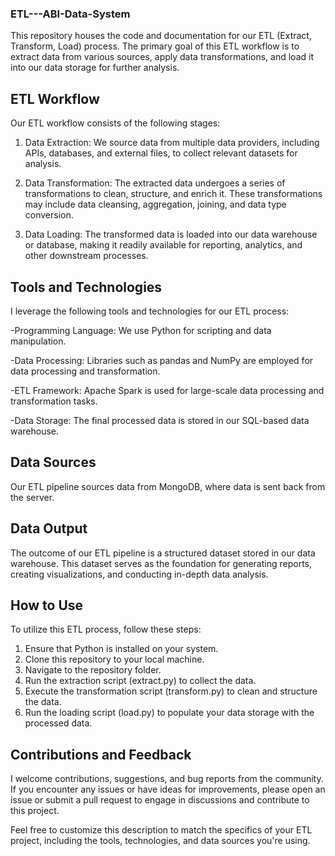 ### ETL---ABI-Data-System
This repository houses the code and documentation for our ETL (Extract, Transform, Load) process. The primary goal of this ETL workflow is to extract data from various sources, apply data transformations, and load it into our data storage for further analysis.
## ETL Workflow
Our ETL workflow consists of the following stages:
1. Data Extraction: We source data from multiple data providers, including APIs, databases, and external files, to collect relevant datasets for analysis.

2. Data Transformation: The extracted data undergoes a series of transformations to clean, structure, and enrich it. These transformations may include data cleansing, aggregation, joining, and data type conversion.

3. Data Loading: The transformed data is loaded into our data warehouse or database, making it readily available for reporting, analytics, and other downstream processes.

## Tools and Technologies
I leverage the following tools and technologies for our ETL process:

-Programming Language: We use Python for scripting and data manipulation.

-Data Processing: Libraries such as pandas and NumPy are employed for data processing and transformation.

-ETL Framework: Apache Spark is used for large-scale data processing and transformation tasks.

-Data Storage: The final processed data is stored in our SQL-based data warehouse.

## Data Sources
Our ETL pipeline sources data from MongoDB, where data is sent back from the server.

## Data Output
The outcome of our ETL pipeline is a structured dataset stored in our data warehouse. This dataset serves as the foundation for generating reports, creating visualizations, and conducting in-depth data analysis.

## How to Use
To utilize this ETL process, follow these steps:

1. Ensure that Python is installed on your system.
2. Clone this repository to your local machine.
3. Navigate to the repository folder.
4. Run the extraction script (extract.py) to collect the data.
5. Execute the transformation script (transform.py) to clean and structure the data.
6. Run the loading script (load.py) to populate your data storage with the processed data.
## Contributions and Feedback
I welcome contributions, suggestions, and bug reports from the community. If you encounter any issues or have ideas for improvements, please open an issue or submit a pull request to engage in discussions and contribute to this project.

Feel free to customize this description to match the specifics of your ETL project, including the tools, technologies, and data sources you're using.

